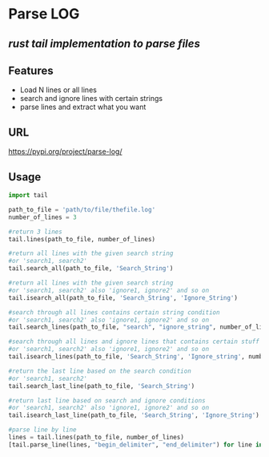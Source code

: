 # Parse LOG
## _rust tail implementation to parse files_

## Features

- Load N lines or all lines
- search and ignore lines with certain strings
- parse lines and extract what you want

## URL
https://pypi.org/project/parse-log/

## Usage
```python
import tail

path_to_file = 'path/to/file/thefile.log'
number_of_lines = 3

#return 3 lines
tail.lines(path_to_file, number_of_lines)

#return all lines with the given search string
#or 'search1, search2'
tail.search_all(path_to_file, 'Search_String')

#return all lines with the given search string
#or 'search1, search2' also 'ignore1, ignore2' and so on
tail.isearch_all(path_to_file, 'Search_String', 'Ignore_String')

#search through all lines contains certain string condition
#or 'search1, search2' also 'ignore1, ignore2' and so on
tail.search_lines(path_to_file, "search", "ignore_string", number_of_lines)

#search through all lines and ignore lines that contains certain stuff
#or 'search1, search2' also 'ignore1, ignore2' and so on
tail.isearch_lines(path_to_file, 'Search_String', 'Ignore_string', number_of_lines)

#return the last line based on the search condition
#or 'search1, search2'
tail.search_last_line(path_to_file, 'Search_String')

#return last line based on search and ignore conditions
#or 'search1, search2' also 'ignore1, ignore2' and so on
tail.isearch_last_line(path_to_file, 'Search_String', 'Ignore_String')

#parse line by line
lines = tail.lines(path_to_file, number_of_lines)
[tail.parse_line(lines, "begin_delimiter", "end_delimiter") for line in lines]
```
